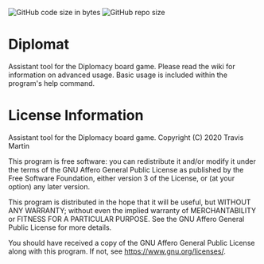 ![GitHub code size in bytes](https://img.shields.io/github/languages/code-size/T3rrabyte/Diplomat)
![GitHub repo size](https://img.shields.io/github/repo-size/T3rrabyte/Diplomat)

# Diplomat
Assistant tool for the Diplomacy board game. Please read the wiki for information on advanced usage. Basic usage is included within the program's help command.

# License Information
Assistant tool for the Diplomacy board game. Copyright (C) 2020 Travis Martin

This program is free software: you can redistribute it and/or modify it under the terms of the GNU Affero General Public License as published by the Free Software Foundation, either version 3 of the License, or (at your option) any later version.

This program is distributed in the hope that it will be useful, but WITHOUT ANY WARRANTY; without even the implied warranty of MERCHANTABILITY or FITNESS FOR A PARTICULAR PURPOSE. See the GNU Affero General Public License for more details.

You should have received a copy of the GNU Affero General Public License along with this program. If not, see https://www.gnu.org/licenses/.
